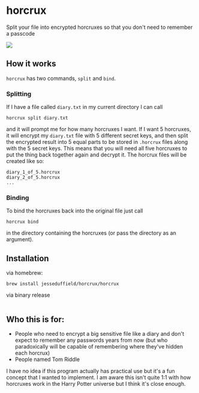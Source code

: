 # horcrux

Split your file into encrypted horcruxes so that you don't need to remember a passcode

![](https://i.imgur.com/k48QVkF.png)


## How it works

`horcrux` has two commands, `split` and `bind`.

### Splitting

If I have a file called `diary.txt` in my current directory I can call 
```
horcrux split diary.txt
```
and it will prompt me for how many horcruxes I want. If I want 5 horcruxes, it will encrypt my `diary.txt` file with 5 different secret keys, and then split the encrypted result into 5 equal parts to be stored in `.horcrux` files along with the 5 secret keys. This means that you will need all five horcruxes to put the thing back together again and decrypt it. The horcrux files will be created like so:
```
diary_1_of_5.horcrux
diary_2_of_5.horcrux
...
```

### Binding

To bind the horcruxes back into the original file just call
```
horcrux bind
```
in the directory containing the horcruxes (or pass the directory as an argument).

## Installation

via homebrew:
```
brew install jesseduffield/horcrux/horcrux
```

via binary release 
```

```

## Who this is for:
* People who need to encrypt a big sensitive file like a diary and don't expect to remember any passwords years from now (but who paradoxically will be capable of remembering where they've hidden each horcrux)
* People named Tom Riddle

I have no idea if this program actually has practical use but it's a fun concept that I wanted to implement.
I am aware this isn't quite 1:1 with how horcruxes work in the Harry Potter universe but I think it's close enough.
